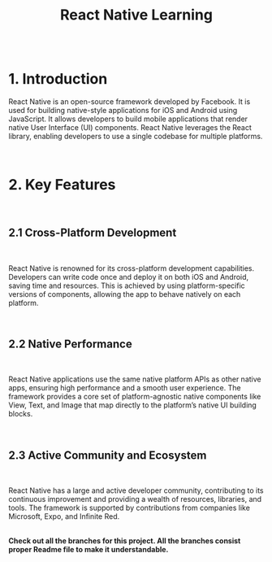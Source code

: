<div>
  <h1 align="center">React Native Learning</h1>
  <br /><br />
  <h1>1. Introduction</h1>
  <p>
    React Native is an open-source framework developed by Facebook. It is used
    for building native-style applications for iOS and Android using JavaScript.
    It allows developers to build mobile applications that render native User
    Interface (UI) components. React Native leverages the React library,
    enabling developers to use a single codebase for multiple platforms.<br />
  </p> <br>
  <h1>2. Key Features</h1><br>
  <h2>2.1 Cross-Platform Development</h2><br>
  <p>React Native is renowned for its cross-platform development capabilities. Developers can write code once and deploy it on both iOS and Android, saving time and resources. This is achieved by using platform-specific versions of components, allowing the app to behave natively on each platform.</p><br>
  <h2>2.2 Native Performance</h2><br>
  <p>React Native applications use the same native platform APIs as other native apps, ensuring high performance and a smooth user experience. The framework provides a core set of platform-agnostic native components like View, Text, and Image that map directly to the platform’s native UI building blocks.</p><br>
  <h2>2.3 Active Community and Ecosystem</h2><br>
  <p>React Native has a large and active developer community, contributing to its continuous improvement and providing a wealth of resources, libraries, and tools. The framework is supported by contributions from companies like Microsoft, Expo, and Infinite Red. </p><br>
  <strong>Check out all the branches for this project. All the branches consist proper Readme file to make it understandable.</strong>
</div>